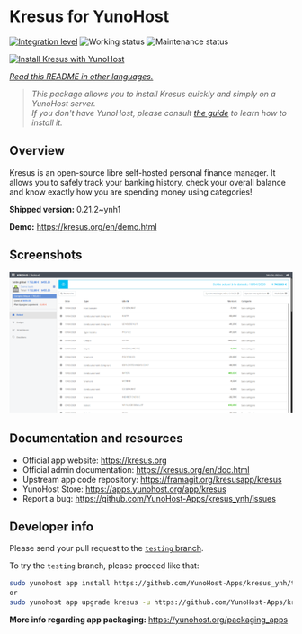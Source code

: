 <!--
N.B.: This README was automatically generated by <https://github.com/YunoHost/apps/tree/master/tools/readme_generator>
It shall NOT be edited by hand.
-->

# Kresus for YunoHost

[![Integration level](https://dash.yunohost.org/integration/kresus.svg)](https://dash.yunohost.org/appci/app/kresus) ![Working status](https://ci-apps.yunohost.org/ci/badges/kresus.status.svg) ![Maintenance status](https://ci-apps.yunohost.org/ci/badges/kresus.maintain.svg)

[![Install Kresus with YunoHost](https://install-app.yunohost.org/install-with-yunohost.svg)](https://install-app.yunohost.org/?app=kresus)

*[Read this README in other languages.](./ALL_README.md)*

> *This package allows you to install Kresus quickly and simply on a YunoHost server.*  
> *If you don't have YunoHost, please consult [the guide](https://yunohost.org/install) to learn how to install it.*

## Overview

Kresus is an open-source libre self-hosted personal finance manager. It allows you to safely track your banking history, check your overall balance and know exactly how you are spending money using categories!


**Shipped version:** 0.21.2~ynh1

**Demo:** <https://kresus.org/en/demo.html>

## Screenshots

![Screenshot of Kresus](./doc/screenshots/screenshot.png)

## Documentation and resources

- Official app website: <https://kresus.org>
- Official admin documentation: <https://kresus.org/en/doc.html>
- Upstream app code repository: <https://framagit.org/kresusapp/kresus>
- YunoHost Store: <https://apps.yunohost.org/app/kresus>
- Report a bug: <https://github.com/YunoHost-Apps/kresus_ynh/issues>

## Developer info

Please send your pull request to the [`testing` branch](https://github.com/YunoHost-Apps/kresus_ynh/tree/testing).

To try the `testing` branch, please proceed like that:

```bash
sudo yunohost app install https://github.com/YunoHost-Apps/kresus_ynh/tree/testing --debug
or
sudo yunohost app upgrade kresus -u https://github.com/YunoHost-Apps/kresus_ynh/tree/testing --debug
```

**More info regarding app packaging:** <https://yunohost.org/packaging_apps>
